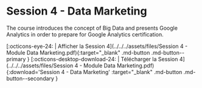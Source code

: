 # Session 4 - Data Marketing

The course introduces the concept of Big Data and presents Google Analytics in order to prepare for Google Analytics certification.

[:octicons-eye-24: | Afficher la Session 4](../../../assets/files/Session 4 - Module Data Marketing.pdf){:target="_blank" .md-button .md-button--primary } [:octicons-desktop-download-24: | Télécharger la Session 4](../../../assets/files/Session 4 - Module Data Marketing.pdf){:download='Session 4 - Data Marketing' :target="_blank" .md-button .md-button--secondary }

